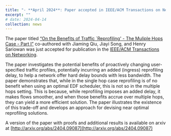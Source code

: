 ```yaml
---
title: "- **April 2024**: Paper accepted in IEEE/ACM Transactions on Networking"
excerpt: ""
# date: 2024-04-14
collection: news
---
```

  
The paper titled [“On the Benefits of Traffic `Reprofiling' - The Muliple Hops Case - Part I”](https://doi.ieeecomputersociety.org/10.1109/TNET.2024.3392030) co-authored with Jiaming Qiu, Jiayi Song, and Henry Sariowan was just accepted for publication in the [IEEE/ACM Transactions on Networking](https://dl.acm.org/journal/ton).

The paper investigates the potential benefits of proactively changing user-specified traffic profiles, potentially incurring an added (ingress) reprofiling delay, to help a network offer hard delay bounds 
with less bandwidth.  The paper demonstrates that, while in the single hop case reprofiling is of no benefit when using an optimal EDF scheduler, this is not so in the multiple hops setting. 
This is because, while reprofiling imposes an added delay, it makes flows smoother, and when those benefits accrue over multiple hops, they can yield a more efficient solution.
The paper illustrates the existence of this trade-off and develops an approach for devising near optimal reprofiling solutions. 

A version of the paper with proofs and additional results is available on arxiv at [http://arxiv.org/abs/2404.09087](http://arxiv.org/abs/2404.09087)
